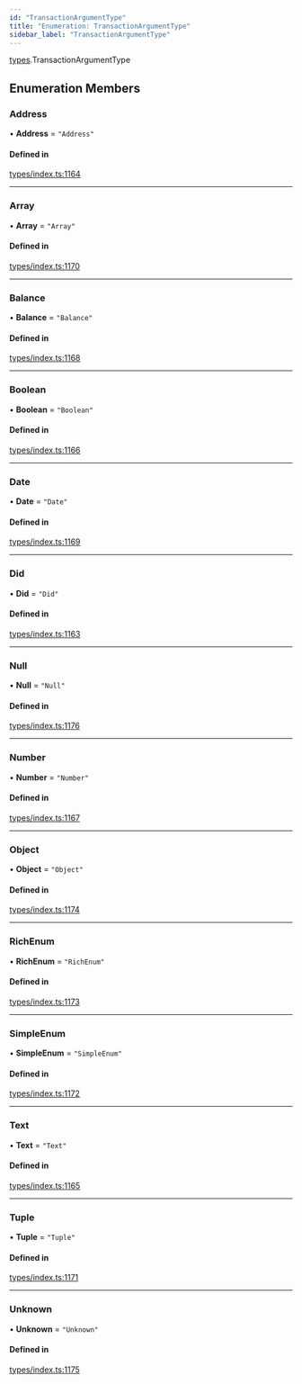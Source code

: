 ```yaml
---
id: "TransactionArgumentType"
title: "Enumeration: TransactionArgumentType"
sidebar_label: "TransactionArgumentType"
---
```


[types](../../../modules/Types/Types.md).TransactionArgumentType

## Enumeration Members

### Address

• **Address** = ``"Address"``

#### Defined in

[types/index.ts:1164](https://github.com/PolymeshAssociation/polymesh-sdk/blob/d4e2c127f/src/types/index.ts#L1164)

___

### Array

• **Array** = ``"Array"``

#### Defined in

[types/index.ts:1170](https://github.com/PolymeshAssociation/polymesh-sdk/blob/d4e2c127f/src/types/index.ts#L1170)

___

### Balance

• **Balance** = ``"Balance"``

#### Defined in

[types/index.ts:1168](https://github.com/PolymeshAssociation/polymesh-sdk/blob/d4e2c127f/src/types/index.ts#L1168)

___

### Boolean

• **Boolean** = ``"Boolean"``

#### Defined in

[types/index.ts:1166](https://github.com/PolymeshAssociation/polymesh-sdk/blob/d4e2c127f/src/types/index.ts#L1166)

___

### Date

• **Date** = ``"Date"``

#### Defined in

[types/index.ts:1169](https://github.com/PolymeshAssociation/polymesh-sdk/blob/d4e2c127f/src/types/index.ts#L1169)

___

### Did

• **Did** = ``"Did"``

#### Defined in

[types/index.ts:1163](https://github.com/PolymeshAssociation/polymesh-sdk/blob/d4e2c127f/src/types/index.ts#L1163)

___

### Null

• **Null** = ``"Null"``

#### Defined in

[types/index.ts:1176](https://github.com/PolymeshAssociation/polymesh-sdk/blob/d4e2c127f/src/types/index.ts#L1176)

___

### Number

• **Number** = ``"Number"``

#### Defined in

[types/index.ts:1167](https://github.com/PolymeshAssociation/polymesh-sdk/blob/d4e2c127f/src/types/index.ts#L1167)

___

### Object

• **Object** = ``"Object"``

#### Defined in

[types/index.ts:1174](https://github.com/PolymeshAssociation/polymesh-sdk/blob/d4e2c127f/src/types/index.ts#L1174)

___

### RichEnum

• **RichEnum** = ``"RichEnum"``

#### Defined in

[types/index.ts:1173](https://github.com/PolymeshAssociation/polymesh-sdk/blob/d4e2c127f/src/types/index.ts#L1173)

___

### SimpleEnum

• **SimpleEnum** = ``"SimpleEnum"``

#### Defined in

[types/index.ts:1172](https://github.com/PolymeshAssociation/polymesh-sdk/blob/d4e2c127f/src/types/index.ts#L1172)

___

### Text

• **Text** = ``"Text"``

#### Defined in

[types/index.ts:1165](https://github.com/PolymeshAssociation/polymesh-sdk/blob/d4e2c127f/src/types/index.ts#L1165)

___

### Tuple

• **Tuple** = ``"Tuple"``

#### Defined in

[types/index.ts:1171](https://github.com/PolymeshAssociation/polymesh-sdk/blob/d4e2c127f/src/types/index.ts#L1171)

___

### Unknown

• **Unknown** = ``"Unknown"``

#### Defined in

[types/index.ts:1175](https://github.com/PolymeshAssociation/polymesh-sdk/blob/d4e2c127f/src/types/index.ts#L1175)
